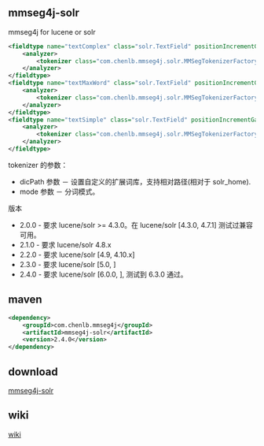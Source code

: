 ## mmseg4j-solr

mmseg4j for lucene or solr


```xml
<fieldtype name="textComplex" class="solr.TextField" positionIncrementGap="100">
	<analyzer>
		<tokenizer class="com.chenlb.mmseg4j.solr.MMSegTokenizerFactory" mode="complex" dicPath="dic"/>
	</analyzer>
</fieldtype>
<fieldtype name="textMaxWord" class="solr.TextField" positionIncrementGap="100">
	<analyzer>
		<tokenizer class="com.chenlb.mmseg4j.solr.MMSegTokenizerFactory" mode="max-word" />
	</analyzer>
</fieldtype>
<fieldtype name="textSimple" class="solr.TextField" positionIncrementGap="100">
	<analyzer>
		<tokenizer class="com.chenlb.mmseg4j.solr.MMSegTokenizerFactory" mode="simple" dicPath="n:/custom/path/to/my_dic" />
	</analyzer>
</fieldtype>
```

tokenizer 的参数：
 * dicPath 参数 － 设置自定义的扩展词库，支持相对路径(相对于 solr_home).
 * mode 参数 － 分词模式。

版本

* 2.0.0 - 要求 lucene/solr >= 4.3.0。在 lucene/solr [4.3.0, 4.7.1] 测试过兼容可用。
* 2.1.0 - 要求 lucene/solr 4.8.x
* 2.2.0 - 要求 lucene/solr [4.9, 4.10.x]
* 2.3.0 - 要求 lucene/solr [5.0, ]
* 2.4.0 - 要求 lucene/solr [6.0.0, ], 测试到 6.3.0 通过。

## maven

```xml
<dependency>
    <groupId>com.chenlb.mmseg4j</groupId>
    <artifactId>mmseg4j-solr</artifactId>
    <version>2.4.0</version>
</dependency>
```

## download

[mmseg4j-solr](http://pan.baidu.com/s/1dD7qMFf)

## wiki

[wiki](https://github.com/chenlb/mmseg4j-solr/wiki)